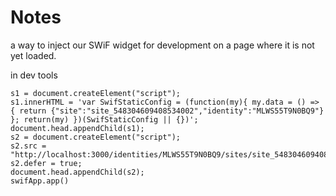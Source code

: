 # Notes

a way to inject our SWiF widget for development on a page where it is not yet
loaded.

in dev tools

```{javascript}
s1 = document.createElement("script");
s1.innerHTML = 'var SwifStaticConfig = (function(my){ my.data = () => { return {"site":"site_548304609408534002","identity":"MLWS55T9N0BQ9"} }; return(my) })(SwifStaticConfig || {})';
document.head.appendChild(s1);
s2 = document.createElement("script");
s2.src = "http://localhost:3000/identities/MLWS55T9N0BQ9/sites/site_548304609408534002/widget";
s2.defer = true;
document.head.appendChild(s2);
swifApp.app()
```

